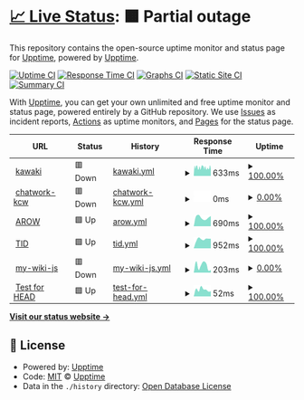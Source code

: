 # [📈 Live Status](https://upptime.github.io/upptime): <!--live status--> **🟧 Partial outage**

This repository contains the open-source uptime monitor and status page for [Upptime](https://upptime.js.org), powered by [Upptime](https://github.com/upptime/upptime).

[![Uptime CI](https://github.com/koj-co/upptime/workflows/Uptime%20CI/badge.svg)](https://github.com/koj-co/upptime/actions?query=workflow%3A%22Uptime+CI%22)
[![Response Time CI](https://github.com/koj-co/upptime/workflows/Response%20Time%20CI/badge.svg)](https://github.com/koj-co/upptime/actions?query=workflow%3A%22Response+Time+CI%22)
[![Graphs CI](https://github.com/koj-co/upptime/workflows/Graphs%20CI/badge.svg)](https://github.com/koj-co/upptime/actions?query=workflow%3A%22Graphs+CI%22)
[![Static Site CI](https://github.com/koj-co/upptime/workflows/Static%20Site%20CI/badge.svg)](https://github.com/koj-co/upptime/actions?query=workflow%3A%22Static+Site+CI%22)
[![Summary CI](https://github.com/koj-co/upptime/workflows/Summary%20CI/badge.svg)](https://github.com/koj-co/upptime/actions?query=workflow%3A%22Summary+CI%22)

With [Upptime](https://upptime.js.org), you can get your own unlimited and free uptime monitor and status page, powered entirely by a GitHub repository. We use [Issues](https://github.com/upptime/upptime/issues) as incident reports, [Actions](https://github.com/junjanjon/WatchSomeSites/actions) as uptime monitors, and [Pages](https://upptime.github.io/upptime) for the status page.

<!--start: status pages-->
<!-- This summary is generated by Upptime (https://github.com/upptime/upptime) -->
<!-- Do not edit this manually, your changes will be overwritten -->
<!-- prettier-ignore -->
| URL | Status | History | Response Time | Uptime |
| --- | ------ | ------- | ------------- | ------ |
| <img alt="" src="https://icons.duckduckgo.com/ip3/www.pegasusknight.com.ico" height="13"> [kawaki](https://www.pegasusknight.com) | 🟥 Down | [kawaki.yml](https://github.com/junjanjon/WatchSomeSites/commits/HEAD/history/kawaki.yml) | <details><summary><img alt="Response time graph" src="./graphs/kawaki/response-time-week.png" height="20"> 633ms</summary><br><a href="https://junjanjon.github.io/WatchSomeSites/history/kawaki"><img alt="Response time 746" src="https://img.shields.io/endpoint?url=https%3A%2F%2Fraw.githubusercontent.com%2Fjunjanjon%2FWatchSomeSites%2FHEAD%2Fapi%2Fkawaki%2Fresponse-time.json"></a><br><a href="https://junjanjon.github.io/WatchSomeSites/history/kawaki"><img alt="24-hour response time 537" src="https://img.shields.io/endpoint?url=https%3A%2F%2Fraw.githubusercontent.com%2Fjunjanjon%2FWatchSomeSites%2FHEAD%2Fapi%2Fkawaki%2Fresponse-time-day.json"></a><br><a href="https://junjanjon.github.io/WatchSomeSites/history/kawaki"><img alt="7-day response time 633" src="https://img.shields.io/endpoint?url=https%3A%2F%2Fraw.githubusercontent.com%2Fjunjanjon%2FWatchSomeSites%2FHEAD%2Fapi%2Fkawaki%2Fresponse-time-week.json"></a><br><a href="https://junjanjon.github.io/WatchSomeSites/history/kawaki"><img alt="30-day response time 627" src="https://img.shields.io/endpoint?url=https%3A%2F%2Fraw.githubusercontent.com%2Fjunjanjon%2FWatchSomeSites%2FHEAD%2Fapi%2Fkawaki%2Fresponse-time-month.json"></a><br><a href="https://junjanjon.github.io/WatchSomeSites/history/kawaki"><img alt="1-year response time 733" src="https://img.shields.io/endpoint?url=https%3A%2F%2Fraw.githubusercontent.com%2Fjunjanjon%2FWatchSomeSites%2FHEAD%2Fapi%2Fkawaki%2Fresponse-time-year.json"></a></details> | <details><summary><a href="https://junjanjon.github.io/WatchSomeSites/history/kawaki">100.00%</a></summary><a href="https://junjanjon.github.io/WatchSomeSites/history/kawaki"><img alt="All-time uptime 99.22%" src="https://img.shields.io/endpoint?url=https%3A%2F%2Fraw.githubusercontent.com%2Fjunjanjon%2FWatchSomeSites%2FHEAD%2Fapi%2Fkawaki%2Fuptime.json"></a><br><a href="https://junjanjon.github.io/WatchSomeSites/history/kawaki"><img alt="24-hour uptime 99.98%" src="https://img.shields.io/endpoint?url=https%3A%2F%2Fraw.githubusercontent.com%2Fjunjanjon%2FWatchSomeSites%2FHEAD%2Fapi%2Fkawaki%2Fuptime-day.json"></a><br><a href="https://junjanjon.github.io/WatchSomeSites/history/kawaki"><img alt="7-day uptime 100.00%" src="https://img.shields.io/endpoint?url=https%3A%2F%2Fraw.githubusercontent.com%2Fjunjanjon%2FWatchSomeSites%2FHEAD%2Fapi%2Fkawaki%2Fuptime-week.json"></a><br><a href="https://junjanjon.github.io/WatchSomeSites/history/kawaki"><img alt="30-day uptime 100.00%" src="https://img.shields.io/endpoint?url=https%3A%2F%2Fraw.githubusercontent.com%2Fjunjanjon%2FWatchSomeSites%2FHEAD%2Fapi%2Fkawaki%2Fuptime-month.json"></a><br><a href="https://junjanjon.github.io/WatchSomeSites/history/kawaki"><img alt="1-year uptime 98.75%" src="https://img.shields.io/endpoint?url=https%3A%2F%2Fraw.githubusercontent.com%2Fjunjanjon%2FWatchSomeSites%2FHEAD%2Fapi%2Fkawaki%2Fuptime-year.json"></a></details>
| <img alt="" src="https://icons.duckduckgo.com/ip3/kcw.kddi.ne.jp.ico" height="13"> [chatwork-kcw](https://kcw.kddi.ne.jp/) | 🟥 Down | [chatwork-kcw.yml](https://github.com/junjanjon/WatchSomeSites/commits/HEAD/history/chatwork-kcw.yml) | <details><summary><img alt="Response time graph" src="./graphs/chatwork-kcw/response-time-week.png" height="20"> 0ms</summary><br><a href="https://junjanjon.github.io/WatchSomeSites/history/chatwork-kcw"><img alt="Response time 1258" src="https://img.shields.io/endpoint?url=https%3A%2F%2Fraw.githubusercontent.com%2Fjunjanjon%2FWatchSomeSites%2FHEAD%2Fapi%2Fchatwork-kcw%2Fresponse-time.json"></a><br><a href="https://junjanjon.github.io/WatchSomeSites/history/chatwork-kcw"><img alt="24-hour response time 0" src="https://img.shields.io/endpoint?url=https%3A%2F%2Fraw.githubusercontent.com%2Fjunjanjon%2FWatchSomeSites%2FHEAD%2Fapi%2Fchatwork-kcw%2Fresponse-time-day.json"></a><br><a href="https://junjanjon.github.io/WatchSomeSites/history/chatwork-kcw"><img alt="7-day response time 0" src="https://img.shields.io/endpoint?url=https%3A%2F%2Fraw.githubusercontent.com%2Fjunjanjon%2FWatchSomeSites%2FHEAD%2Fapi%2Fchatwork-kcw%2Fresponse-time-week.json"></a><br><a href="https://junjanjon.github.io/WatchSomeSites/history/chatwork-kcw"><img alt="30-day response time 1234" src="https://img.shields.io/endpoint?url=https%3A%2F%2Fraw.githubusercontent.com%2Fjunjanjon%2FWatchSomeSites%2FHEAD%2Fapi%2Fchatwork-kcw%2Fresponse-time-month.json"></a><br><a href="https://junjanjon.github.io/WatchSomeSites/history/chatwork-kcw"><img alt="1-year response time 1278" src="https://img.shields.io/endpoint?url=https%3A%2F%2Fraw.githubusercontent.com%2Fjunjanjon%2FWatchSomeSites%2FHEAD%2Fapi%2Fchatwork-kcw%2Fresponse-time-year.json"></a></details> | <details><summary><a href="https://junjanjon.github.io/WatchSomeSites/history/chatwork-kcw">0.00%</a></summary><a href="https://junjanjon.github.io/WatchSomeSites/history/chatwork-kcw"><img alt="All-time uptime 97.19%" src="https://img.shields.io/endpoint?url=https%3A%2F%2Fraw.githubusercontent.com%2Fjunjanjon%2FWatchSomeSites%2FHEAD%2Fapi%2Fchatwork-kcw%2Fuptime.json"></a><br><a href="https://junjanjon.github.io/WatchSomeSites/history/chatwork-kcw"><img alt="24-hour uptime 0.00%" src="https://img.shields.io/endpoint?url=https%3A%2F%2Fraw.githubusercontent.com%2Fjunjanjon%2FWatchSomeSites%2FHEAD%2Fapi%2Fchatwork-kcw%2Fuptime-day.json"></a><br><a href="https://junjanjon.github.io/WatchSomeSites/history/chatwork-kcw"><img alt="7-day uptime 0.00%" src="https://img.shields.io/endpoint?url=https%3A%2F%2Fraw.githubusercontent.com%2Fjunjanjon%2FWatchSomeSites%2FHEAD%2Fapi%2Fchatwork-kcw%2Fuptime-week.json"></a><br><a href="https://junjanjon.github.io/WatchSomeSites/history/chatwork-kcw"><img alt="30-day uptime 31.37%" src="https://img.shields.io/endpoint?url=https%3A%2F%2Fraw.githubusercontent.com%2Fjunjanjon%2FWatchSomeSites%2FHEAD%2Fapi%2Fchatwork-kcw%2Fuptime-month.json"></a><br><a href="https://junjanjon.github.io/WatchSomeSites/history/chatwork-kcw"><img alt="1-year uptime 94.14%" src="https://img.shields.io/endpoint?url=https%3A%2F%2Fraw.githubusercontent.com%2Fjunjanjon%2FWatchSomeSites%2FHEAD%2Fapi%2Fchatwork-kcw%2Fuptime-year.json"></a></details>
| <img alt="" src="https://icons.duckduckgo.com/ip3/arow.world.ico" height="13"> [AROW](https://arow.world/ja/) | 🟩 Up | [arow.yml](https://github.com/junjanjon/WatchSomeSites/commits/HEAD/history/arow.yml) | <details><summary><img alt="Response time graph" src="./graphs/arow/response-time-week.png" height="20"> 690ms</summary><br><a href="https://junjanjon.github.io/WatchSomeSites/history/arow"><img alt="Response time 662" src="https://img.shields.io/endpoint?url=https%3A%2F%2Fraw.githubusercontent.com%2Fjunjanjon%2FWatchSomeSites%2FHEAD%2Fapi%2Farow%2Fresponse-time.json"></a><br><a href="https://junjanjon.github.io/WatchSomeSites/history/arow"><img alt="24-hour response time 800" src="https://img.shields.io/endpoint?url=https%3A%2F%2Fraw.githubusercontent.com%2Fjunjanjon%2FWatchSomeSites%2FHEAD%2Fapi%2Farow%2Fresponse-time-day.json"></a><br><a href="https://junjanjon.github.io/WatchSomeSites/history/arow"><img alt="7-day response time 690" src="https://img.shields.io/endpoint?url=https%3A%2F%2Fraw.githubusercontent.com%2Fjunjanjon%2FWatchSomeSites%2FHEAD%2Fapi%2Farow%2Fresponse-time-week.json"></a><br><a href="https://junjanjon.github.io/WatchSomeSites/history/arow"><img alt="30-day response time 706" src="https://img.shields.io/endpoint?url=https%3A%2F%2Fraw.githubusercontent.com%2Fjunjanjon%2FWatchSomeSites%2FHEAD%2Fapi%2Farow%2Fresponse-time-month.json"></a><br><a href="https://junjanjon.github.io/WatchSomeSites/history/arow"><img alt="1-year response time 688" src="https://img.shields.io/endpoint?url=https%3A%2F%2Fraw.githubusercontent.com%2Fjunjanjon%2FWatchSomeSites%2FHEAD%2Fapi%2Farow%2Fresponse-time-year.json"></a></details> | <details><summary><a href="https://junjanjon.github.io/WatchSomeSites/history/arow">100.00%</a></summary><a href="https://junjanjon.github.io/WatchSomeSites/history/arow"><img alt="All-time uptime 99.98%" src="https://img.shields.io/endpoint?url=https%3A%2F%2Fraw.githubusercontent.com%2Fjunjanjon%2FWatchSomeSites%2FHEAD%2Fapi%2Farow%2Fuptime.json"></a><br><a href="https://junjanjon.github.io/WatchSomeSites/history/arow"><img alt="24-hour uptime 100.00%" src="https://img.shields.io/endpoint?url=https%3A%2F%2Fraw.githubusercontent.com%2Fjunjanjon%2FWatchSomeSites%2FHEAD%2Fapi%2Farow%2Fuptime-day.json"></a><br><a href="https://junjanjon.github.io/WatchSomeSites/history/arow"><img alt="7-day uptime 100.00%" src="https://img.shields.io/endpoint?url=https%3A%2F%2Fraw.githubusercontent.com%2Fjunjanjon%2FWatchSomeSites%2FHEAD%2Fapi%2Farow%2Fuptime-week.json"></a><br><a href="https://junjanjon.github.io/WatchSomeSites/history/arow"><img alt="30-day uptime 100.00%" src="https://img.shields.io/endpoint?url=https%3A%2F%2Fraw.githubusercontent.com%2Fjunjanjon%2FWatchSomeSites%2FHEAD%2Fapi%2Farow%2Fuptime-month.json"></a><br><a href="https://junjanjon.github.io/WatchSomeSites/history/arow"><img alt="1-year uptime 99.94%" src="https://img.shields.io/endpoint?url=https%3A%2F%2Fraw.githubusercontent.com%2Fjunjanjon%2FWatchSomeSites%2FHEAD%2Fapi%2Farow%2Fuptime-year.json"></a></details>
| <img alt="" src="https://icons.duckduckgo.com/ip3/tech.drecom.co.jp.ico" height="13"> [TID](https://tech.drecom.co.jp) | 🟩 Up | [tid.yml](https://github.com/junjanjon/WatchSomeSites/commits/HEAD/history/tid.yml) | <details><summary><img alt="Response time graph" src="./graphs/tid/response-time-week.png" height="20"> 952ms</summary><br><a href="https://junjanjon.github.io/WatchSomeSites/history/tid"><img alt="Response time 954" src="https://img.shields.io/endpoint?url=https%3A%2F%2Fraw.githubusercontent.com%2Fjunjanjon%2FWatchSomeSites%2FHEAD%2Fapi%2Ftid%2Fresponse-time.json"></a><br><a href="https://junjanjon.github.io/WatchSomeSites/history/tid"><img alt="24-hour response time 997" src="https://img.shields.io/endpoint?url=https%3A%2F%2Fraw.githubusercontent.com%2Fjunjanjon%2FWatchSomeSites%2FHEAD%2Fapi%2Ftid%2Fresponse-time-day.json"></a><br><a href="https://junjanjon.github.io/WatchSomeSites/history/tid"><img alt="7-day response time 952" src="https://img.shields.io/endpoint?url=https%3A%2F%2Fraw.githubusercontent.com%2Fjunjanjon%2FWatchSomeSites%2FHEAD%2Fapi%2Ftid%2Fresponse-time-week.json"></a><br><a href="https://junjanjon.github.io/WatchSomeSites/history/tid"><img alt="30-day response time 943" src="https://img.shields.io/endpoint?url=https%3A%2F%2Fraw.githubusercontent.com%2Fjunjanjon%2FWatchSomeSites%2FHEAD%2Fapi%2Ftid%2Fresponse-time-month.json"></a><br><a href="https://junjanjon.github.io/WatchSomeSites/history/tid"><img alt="1-year response time 966" src="https://img.shields.io/endpoint?url=https%3A%2F%2Fraw.githubusercontent.com%2Fjunjanjon%2FWatchSomeSites%2FHEAD%2Fapi%2Ftid%2Fresponse-time-year.json"></a></details> | <details><summary><a href="https://junjanjon.github.io/WatchSomeSites/history/tid">100.00%</a></summary><a href="https://junjanjon.github.io/WatchSomeSites/history/tid"><img alt="All-time uptime 100.00%" src="https://img.shields.io/endpoint?url=https%3A%2F%2Fraw.githubusercontent.com%2Fjunjanjon%2FWatchSomeSites%2FHEAD%2Fapi%2Ftid%2Fuptime.json"></a><br><a href="https://junjanjon.github.io/WatchSomeSites/history/tid"><img alt="24-hour uptime 100.00%" src="https://img.shields.io/endpoint?url=https%3A%2F%2Fraw.githubusercontent.com%2Fjunjanjon%2FWatchSomeSites%2FHEAD%2Fapi%2Ftid%2Fuptime-day.json"></a><br><a href="https://junjanjon.github.io/WatchSomeSites/history/tid"><img alt="7-day uptime 100.00%" src="https://img.shields.io/endpoint?url=https%3A%2F%2Fraw.githubusercontent.com%2Fjunjanjon%2FWatchSomeSites%2FHEAD%2Fapi%2Ftid%2Fuptime-week.json"></a><br><a href="https://junjanjon.github.io/WatchSomeSites/history/tid"><img alt="30-day uptime 100.00%" src="https://img.shields.io/endpoint?url=https%3A%2F%2Fraw.githubusercontent.com%2Fjunjanjon%2FWatchSomeSites%2FHEAD%2Fapi%2Ftid%2Fuptime-month.json"></a><br><a href="https://junjanjon.github.io/WatchSomeSites/history/tid"><img alt="1-year uptime 99.99%" src="https://img.shields.io/endpoint?url=https%3A%2F%2Fraw.githubusercontent.com%2Fjunjanjon%2FWatchSomeSites%2FHEAD%2Fapi%2Ftid%2Fuptime-year.json"></a></details>
| <img alt="" src="https://icons.duckduckgo.com/ip3/j-wiki.herokuapp.com.ico" height="13"> [my-wiki-js](https://j-wiki.herokuapp.com/) | 🟥 Down | [my-wiki-js.yml](https://github.com/junjanjon/WatchSomeSites/commits/HEAD/history/my-wiki-js.yml) | <details><summary><img alt="Response time graph" src="./graphs/my-wiki-js/response-time-week.png" height="20"> 203ms</summary><br><a href="https://junjanjon.github.io/WatchSomeSites/history/my-wiki-js"><img alt="Response time 1213" src="https://img.shields.io/endpoint?url=https%3A%2F%2Fraw.githubusercontent.com%2Fjunjanjon%2FWatchSomeSites%2FHEAD%2Fapi%2Fmy-wiki-js%2Fresponse-time.json"></a><br><a href="https://junjanjon.github.io/WatchSomeSites/history/my-wiki-js"><img alt="24-hour response time 75" src="https://img.shields.io/endpoint?url=https%3A%2F%2Fraw.githubusercontent.com%2Fjunjanjon%2FWatchSomeSites%2FHEAD%2Fapi%2Fmy-wiki-js%2Fresponse-time-day.json"></a><br><a href="https://junjanjon.github.io/WatchSomeSites/history/my-wiki-js"><img alt="7-day response time 203" src="https://img.shields.io/endpoint?url=https%3A%2F%2Fraw.githubusercontent.com%2Fjunjanjon%2FWatchSomeSites%2FHEAD%2Fapi%2Fmy-wiki-js%2Fresponse-time-week.json"></a><br><a href="https://junjanjon.github.io/WatchSomeSites/history/my-wiki-js"><img alt="30-day response time 188" src="https://img.shields.io/endpoint?url=https%3A%2F%2Fraw.githubusercontent.com%2Fjunjanjon%2FWatchSomeSites%2FHEAD%2Fapi%2Fmy-wiki-js%2Fresponse-time-month.json"></a><br><a href="https://junjanjon.github.io/WatchSomeSites/history/my-wiki-js"><img alt="1-year response time 1029" src="https://img.shields.io/endpoint?url=https%3A%2F%2Fraw.githubusercontent.com%2Fjunjanjon%2FWatchSomeSites%2FHEAD%2Fapi%2Fmy-wiki-js%2Fresponse-time-year.json"></a></details> | <details><summary><a href="https://junjanjon.github.io/WatchSomeSites/history/my-wiki-js">0.00%</a></summary><a href="https://junjanjon.github.io/WatchSomeSites/history/my-wiki-js"><img alt="All-time uptime 65.34%" src="https://img.shields.io/endpoint?url=https%3A%2F%2Fraw.githubusercontent.com%2Fjunjanjon%2FWatchSomeSites%2FHEAD%2Fapi%2Fmy-wiki-js%2Fuptime.json"></a><br><a href="https://junjanjon.github.io/WatchSomeSites/history/my-wiki-js"><img alt="24-hour uptime 0.00%" src="https://img.shields.io/endpoint?url=https%3A%2F%2Fraw.githubusercontent.com%2Fjunjanjon%2FWatchSomeSites%2FHEAD%2Fapi%2Fmy-wiki-js%2Fuptime-day.json"></a><br><a href="https://junjanjon.github.io/WatchSomeSites/history/my-wiki-js"><img alt="7-day uptime 0.00%" src="https://img.shields.io/endpoint?url=https%3A%2F%2Fraw.githubusercontent.com%2Fjunjanjon%2FWatchSomeSites%2FHEAD%2Fapi%2Fmy-wiki-js%2Fuptime-week.json"></a><br><a href="https://junjanjon.github.io/WatchSomeSites/history/my-wiki-js"><img alt="30-day uptime 0.00%" src="https://img.shields.io/endpoint?url=https%3A%2F%2Fraw.githubusercontent.com%2Fjunjanjon%2FWatchSomeSites%2FHEAD%2Fapi%2Fmy-wiki-js%2Fuptime-month.json"></a><br><a href="https://junjanjon.github.io/WatchSomeSites/history/my-wiki-js"><img alt="1-year uptime 58.38%" src="https://img.shields.io/endpoint?url=https%3A%2F%2Fraw.githubusercontent.com%2Fjunjanjon%2FWatchSomeSites%2FHEAD%2Fapi%2Fmy-wiki-js%2Fuptime-year.json"></a></details>
| <img alt="" src="https://icons.duckduckgo.com/ip3/www.google.com.ico" height="13"> [Test for HEAD](https://www.google.com) | 🟩 Up | [test-for-head.yml](https://github.com/junjanjon/WatchSomeSites/commits/HEAD/history/test-for-head.yml) | <details><summary><img alt="Response time graph" src="./graphs/test-for-head/response-time-week.png" height="20"> 52ms</summary><br><a href="https://junjanjon.github.io/WatchSomeSites/history/test-for-head"><img alt="Response time 63" src="https://img.shields.io/endpoint?url=https%3A%2F%2Fraw.githubusercontent.com%2Fjunjanjon%2FWatchSomeSites%2FHEAD%2Fapi%2Ftest-for-head%2Fresponse-time.json"></a><br><a href="https://junjanjon.github.io/WatchSomeSites/history/test-for-head"><img alt="24-hour response time 39" src="https://img.shields.io/endpoint?url=https%3A%2F%2Fraw.githubusercontent.com%2Fjunjanjon%2FWatchSomeSites%2FHEAD%2Fapi%2Ftest-for-head%2Fresponse-time-day.json"></a><br><a href="https://junjanjon.github.io/WatchSomeSites/history/test-for-head"><img alt="7-day response time 52" src="https://img.shields.io/endpoint?url=https%3A%2F%2Fraw.githubusercontent.com%2Fjunjanjon%2FWatchSomeSites%2FHEAD%2Fapi%2Ftest-for-head%2Fresponse-time-week.json"></a><br><a href="https://junjanjon.github.io/WatchSomeSites/history/test-for-head"><img alt="30-day response time 88" src="https://img.shields.io/endpoint?url=https%3A%2F%2Fraw.githubusercontent.com%2Fjunjanjon%2FWatchSomeSites%2FHEAD%2Fapi%2Ftest-for-head%2Fresponse-time-month.json"></a><br><a href="https://junjanjon.github.io/WatchSomeSites/history/test-for-head"><img alt="1-year response time 65" src="https://img.shields.io/endpoint?url=https%3A%2F%2Fraw.githubusercontent.com%2Fjunjanjon%2FWatchSomeSites%2FHEAD%2Fapi%2Ftest-for-head%2Fresponse-time-year.json"></a></details> | <details><summary><a href="https://junjanjon.github.io/WatchSomeSites/history/test-for-head">100.00%</a></summary><a href="https://junjanjon.github.io/WatchSomeSites/history/test-for-head"><img alt="All-time uptime 100.00%" src="https://img.shields.io/endpoint?url=https%3A%2F%2Fraw.githubusercontent.com%2Fjunjanjon%2FWatchSomeSites%2FHEAD%2Fapi%2Ftest-for-head%2Fuptime.json"></a><br><a href="https://junjanjon.github.io/WatchSomeSites/history/test-for-head"><img alt="24-hour uptime 100.00%" src="https://img.shields.io/endpoint?url=https%3A%2F%2Fraw.githubusercontent.com%2Fjunjanjon%2FWatchSomeSites%2FHEAD%2Fapi%2Ftest-for-head%2Fuptime-day.json"></a><br><a href="https://junjanjon.github.io/WatchSomeSites/history/test-for-head"><img alt="7-day uptime 100.00%" src="https://img.shields.io/endpoint?url=https%3A%2F%2Fraw.githubusercontent.com%2Fjunjanjon%2FWatchSomeSites%2FHEAD%2Fapi%2Ftest-for-head%2Fuptime-week.json"></a><br><a href="https://junjanjon.github.io/WatchSomeSites/history/test-for-head"><img alt="30-day uptime 100.00%" src="https://img.shields.io/endpoint?url=https%3A%2F%2Fraw.githubusercontent.com%2Fjunjanjon%2FWatchSomeSites%2FHEAD%2Fapi%2Ftest-for-head%2Fuptime-month.json"></a><br><a href="https://junjanjon.github.io/WatchSomeSites/history/test-for-head"><img alt="1-year uptime 100.00%" src="https://img.shields.io/endpoint?url=https%3A%2F%2Fraw.githubusercontent.com%2Fjunjanjon%2FWatchSomeSites%2FHEAD%2Fapi%2Ftest-for-head%2Fuptime-year.json"></a></details>

<!--end: status pages-->

[**Visit our status website →**](https://upptime.github.io/upptime)

## 📄 License

- Powered by: [Upptime](https://github.com/upptime/upptime)
- Code: [MIT](./LICENSE) © [Upptime](https://upptime.js.org)
- Data in the `./history` directory: [Open Database License](https://opendatacommons.org/licenses/odbl/1-0/)
